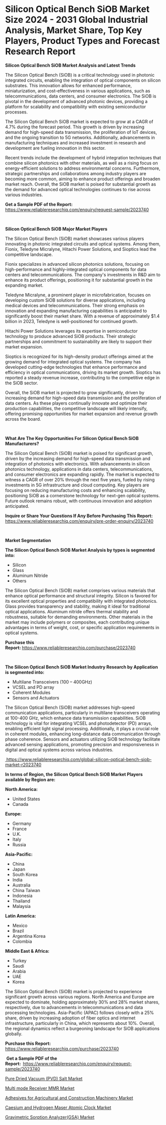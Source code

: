 <p><h1>Silicon Optical Bench SiOB Market Size 2024 - 2031 Global Industrial Analysis, Market Share, Top Key Players, Product Types and Forecast Research Report</h1></p><p><strong>Silicon Optical Bench SiOB Market Analysis and Latest Trends</strong></p>
<p><p>The Silicon Optical Bench (SiOB) is a critical technology used in photonic integrated circuits, enabling the integration of optical components on silicon substrates. This innovation allows for enhanced performance, miniaturization, and cost-effectiveness in various applications, such as telecommunications, data centers, and consumer electronics. The SiOB is pivotal in the development of advanced photonic devices, providing a platform for scalability and compatibility with existing semiconductor processes.</p><p>The Silicon Optical Bench SiOB market is expected to grow at a CAGR of 4.7% during the forecast period. This growth is driven by increasing demand for high-speed data transmission, the proliferation of IoT devices, and the ongoing transition to 5G networks. Additionally, advancements in manufacturing techniques and increased investment in research and development are fueling innovation in this sector.</p><p>Recent trends include the development of hybrid integration techniques that combine silicon photonics with other materials, as well as a rising focus on energy-efficient solutions to address environmental concerns. Furthermore, strategic partnerships and collaborations among industry players are becoming more common, aiming to enhance product offerings and broaden market reach. Overall, the SiOB market is poised for substantial growth as the demand for advanced optical technologies continues to rise across various industries.</p></p>
<p><strong>Get a Sample PDF of the Report:&nbsp;</strong> <a href="https://www.reliableresearchiq.com/enquiry/request-sample/2023740?utm_campaign=1087&utm_medium=2&utm_source=Github&utm_content=ia&utm_term=30102024&utm_id=silicon-optical-bench-siob">https://www.reliableresearchiq.com/enquiry/request-sample/2023740</a></p>
<p>&nbsp;</p>
<p><strong>Silicon Optical Bench SiOB Major Market Players</strong></p>
<p><p>The Silicon Optical Bench (SiOB) market showcases various players innovating in photonic integrated circuits and optical systems. Among them, Fionix, Teledyne Micralyne, Hitachi Power Solutions, and Sioptics lead the competitive landscape.</p><p>Fionix specializes in advanced silicon photonics solutions, focusing on high-performance and highly-integrated optical components for data centers and telecommunications. The company's investments in R&D aim to enhance its product offerings, positioning it for substantial growth in the expanding market. </p><p>Teledyne Micralyne, a prominent player in microfabrication, focuses on developing custom SiOB solutions for diverse applications, including medical devices and telecommunications. Their strong emphasis on innovation and expanding manufacturing capabilities is anticipated to significantly boost their market share. With a revenue of approximately $1.4 billion in 2023, Teledyne is well-positioned for continued growth.</p><p>Hitachi Power Solutions leverages its expertise in semiconductor technology to produce advanced SiOB products. Their strategic partnerships and commitment to sustainability are likely to support their market expansion. </p><p>Sioptics is recognized for its high-density product offerings aimed at the growing demand for integrated optical systems. The company has developed cutting-edge technologies that enhance performance and efficiency in optical communications, driving its market growth. Sioptics has reported a steady revenue increase, contributing to the competitive edge in the SiOB sector.</p><p>Overall, the SiOB market is projected to grow significantly, driven by increasing demand for high-speed data transmission and the proliferation of data centers. As these players continually innovate and optimize their production capabilities, the competitive landscape will likely intensify, offering promising opportunities for market expansion and revenue growth across the board.</p></p>
<p>&nbsp;</p>
<p><strong>What Are The Key Opportunities For Silicon Optical Bench SiOB Manufacturers?</strong></p>
<p><p>The Silicon Optical Bench (SiOB) market is poised for significant growth, driven by the increasing demand for high-speed data transmission and integration of photonics with electronics. With advancements in silicon photonics technology, applications in data centers, telecommunications, and consumer electronics are expanding rapidly. The market is expected to witness a CAGR of over 20% through the next five years, fueled by rising investments in 5G infrastructure and cloud computing. Key players are focusing on reducing manufacturing costs and enhancing scalability, positioning SiOB as a cornerstone technology for next-gen optical systems. Future outlook remains robust, with continuous innovation and adoption anticipated.</p></p>
<p><strong>Inquire or Share Your Questions If Any Before Purchasing This Report:</strong> <a href="https://www.reliableresearchiq.com/enquiry/pre-order-enquiry/2023740?utm_campaign=1087&utm_medium=2&utm_source=Github&utm_content=ia&utm_term=30102024&utm_id=silicon-optical-bench-siob">https://www.reliableresearchiq.com/enquiry/pre-order-enquiry/2023740</a></p>
<p>&nbsp;</p>
<p><strong>Market Segmentation</strong></p>
<p><strong>The Silicon Optical Bench SiOB Market Analysis by types is segmented into:</strong></p>
<p><ul><li>Silicon</li><li>Glass</li><li>Aluminum Nitride</li><li>Others</li></ul></p>
<p><p>The Silicon Optical Bench (SiOB) market comprises various materials that enhance optical performance and structural integrity. Silicon is favored for its excellent optical properties and compatibility with integrated photonics. Glass provides transparency and stability, making it ideal for traditional optical applications. Aluminum nitride offers thermal stability and robustness, suitable for demanding environments. Other materials in the market may include polymers or composites, each contributing unique advantages in terms of weight, cost, or specific application requirements in optical systems.</p></p>
<p><strong>Purchase this Report:&nbsp;</strong><a href="https://www.reliableresearchiq.com/purchase/2023740?utm_campaign=1087&utm_medium=2&utm_source=Github&utm_content=ia&utm_term=30102024&utm_id=silicon-optical-bench-siob">https://www.reliableresearchiq.com/purchase/2023740</a></p>
<p>&nbsp;</p>
<p><strong>The Silicon Optical Bench SiOB Market Industry Research by Application is segmented into:</strong></p>
<p><ul><li>Multilane Transceivers (100 – 400GHz)</li><li>VCSEL and PD array</li><li>Coherent Modules</li><li>Sensors and Actuators</li></ul></p>
<p><p>The Silicon Optical Bench (SiOB) market addresses high-speed communication applications, particularly in multilane transceivers operating at 100-400 GHz, which enhance data transmission capabilities. SiOB technology is vital for integrating VCSEL and photodetector (PD) arrays, enabling efficient light signal processing. Additionally, it plays a crucial role in coherent modules, enhancing long-distance data communication through phase coherence. Sensors and actuators utilizing SiOB technology facilitate advanced sensing applications, promoting precision and responsiveness in digital and optical systems across various industries.</p></p>
<p><a href="https://www.reliableresearchiq.com/global-silicon-optical-bench-siob-market-r2023740?utm_campaign=1087&utm_medium=2&utm_source=Github&utm_content=ia&utm_term=30102024&utm_id=silicon-optical-bench-siob">&nbsp;https://www.reliableresearchiq.com/global-silicon-optical-bench-siob-market-r2023740</a></p>
<p><strong>In terms of Region, the Silicon Optical Bench SiOB Market Players available by Region are:</strong></p>
<p>
    <p> <strong> North America: </strong>
        <ul>
            <li>United States</li>
            <li>Canada</li>
        </ul>
        </p> 
    <p> <strong> Europe: </strong>
        <ul>
            <li>Germany</li>
            <li>France</li>
            <li>U.K.</li>
            <li>Italy</li>
            <li>Russia</li>
        </ul>
        </p> 
    <p> <strong> Asia-Pacific: </strong>
        <ul>
            <li>China</li>
            <li>Japan</li>
            <li>South Korea</li>
            <li>India</li>
            <li>Australia</li>
            <li>China Taiwan</li>
            <li>Indonesia</li>
            <li>Thailand</li>
            <li>Malaysia</li>
        </ul>
        </p> 
    <p> <strong> Latin America: </strong>
        <ul>
            <li>Mexico</li>
            <li>Brazil</li>
            <li>Argentina Korea</li>
            <li>Colombia</li>
        </ul>
        </p> 
    <p> <strong> Middle East & Africa: </strong>
        <ul>
            <li>Turkey</li>
            <li>Saudi</li>
            <li>Arabia</li>
            <li>UAE</li>
            <li>Korea</li>
        </ul>
    </p>
    </p>
<p><p>The Silicon Optical Bench (SiOB) market is projected to experience significant growth across various regions. North America and Europe are expected to dominate, holding approximately 30% and 28% market shares, respectively, due to advancements in telecommunications and data processing technologies. Asia-Pacific (APAC) follows closely with a 25% share, driven by increasing adoption of fiber optics and internet infrastructure, particularly in China, which represents about 10%. Overall, the regional dynamics reflect a burgeoning landscape for SiOB applications globally.</p></p>
<p><strong>Purchase this Report: </strong><a href="https://www.reliableresearchiq.com/purchase/2023740?utm_campaign=1087&utm_medium=2&utm_source=Github&utm_content=ia&utm_term=30102024&utm_id=silicon-optical-bench-siob">https://www.reliableresearchiq.com/purchase/2023740</a></p>
<p>&nbsp;<strong>Get a Sample PDF of the Report:&nbsp;&nbsp;</strong><a href="https://www.reliableresearchiq.com/enquiry/request-sample/2023740?utm_campaign=1087&utm_medium=2&utm_source=Github&utm_content=ia&utm_term=30102024&utm_id=silicon-optical-bench-siob">https://www.reliableresearchiq.com/enquiry/request-sample/2023740</a></p>
<p><strong></strong></p>
<p><p><a href="https://www.linkedin.com/pulse/pure-dried-vacuum-pvd-salt-market-overview-forecast-mivzc?utm_campaign=1087&utm_medium=2&utm_source=Github&utm_content=ia&utm_term=30102024&utm_id=silicon-optical-bench-siob">Pure Dried Vacuum (PVD) Salt Market</a></p><p><a href="https://github.com/vitacbq/Market-Research-Report-List-1/blob/main/multi-mode-receiver-mmr-market.md?utm_campaign=1087&utm_medium=2&utm_source=Github&utm_content=ia&utm_term=30102024&utm_id=silicon-optical-bench-siob">Multi mode Receiver MMR Market</a></p><p><a href="https://www.linkedin.com/pulse/global-adhesives-agricultural-construction-machinery-fujoc?utm_campaign=1087&utm_medium=2&utm_source=Github&utm_content=ia&utm_term=30102024&utm_id=silicon-optical-bench-siob">Adhesives for Agricultural and Construction Machinery Market</a></p><p><a href="https://github.com/benjigwozdzus/Market-Research-Report-List-1/blob/main/caesium-and-hydrogen-maser-atomic-clock-market.md?utm_campaign=1087&utm_medium=2&utm_source=Github&utm_content=ia&utm_term=30102024&utm_id=silicon-optical-bench-siob">Caesium and Hydrogen Maser Atomic Clock Market</a></p><p><a href="https://issuu.com/reportprime-2/docs/gravimetric-sorption-analyzergsa-ma_05319a3bd1af10?utm_campaign=1087&utm_medium=2&utm_source=Github&utm_content=ia&utm_term=30102024&utm_id=silicon-optical-bench-siob">Gravimetric Sorption Analyzer(GSA) Market</a></p></p>